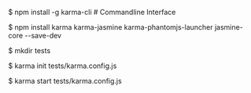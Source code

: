 
$ npm install -g karma-cli # Commandline Interface


$ npm install karma karma-jasmine karma-phantomjs-launcher jasmine-core --save-dev


$ mkdir tests


$ karma init tests/karma.config.js


$ karma start tests/karma.config.js

